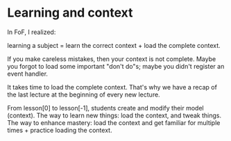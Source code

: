 # Learning and context
In FoF, I realized: 

learning a subject = learn the correct context + load the complete context. 

If you make careless mistakes, then your context is not complete. Maybe you forgot to load some important "don't do"s; maybe you didn't register an event handler. 

It takes time to load the complete context. That's why we have a recap of the last lecture at the beginning of every new lecture. 

From lesson[0] to lesson[-1], students create and modify their model (context). The way to learn new things: load the context, and tweak things. The way to enhance mastery: load the context and get familiar for multiple times + practice loading the context. 
